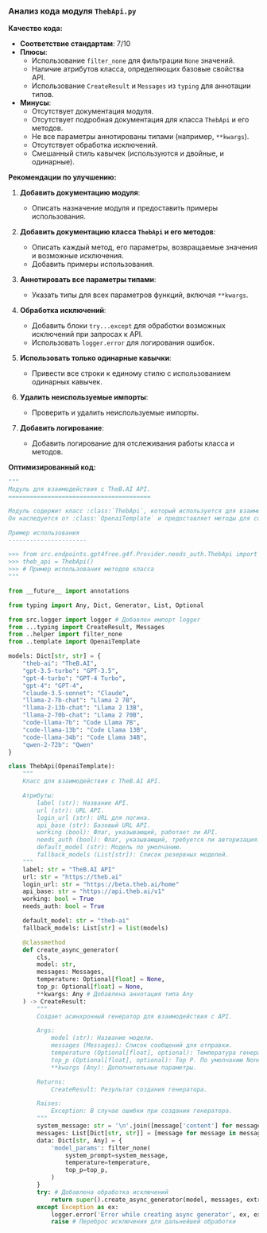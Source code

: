 ### **Анализ кода модуля `ThebApi.py`**

**Качество кода:**
- **Соответствие стандартам**: 7/10
- **Плюсы**:
    - Использование `filter_none` для фильтрации `None` значений.
    - Наличие атрибутов класса, определяющих базовые свойства API.
    - Использование `CreateResult` и `Messages` из `typing` для аннотации типов.
- **Минусы**:
    - Отсутствует документация модуля.
    - Отсутствует подробная документация для класса `ThebApi` и его методов.
    - Не все параметры аннотированы типами (например, `**kwargs`).
    - Отсутствует обработка исключений.
    - Смешанный стиль кавычек (используются и двойные, и одинарные).

**Рекомендации по улучшению:**

1.  **Добавить документацию модуля**:
    - Описать назначение модуля и предоставить примеры использования.

2.  **Добавить документацию класса `ThebApi` и его методов**:
    - Описать каждый метод, его параметры, возвращаемые значения и возможные исключения.
    - Добавить примеры использования.

3.  **Аннотировать все параметры типами**:
    - Указать типы для всех параметров функций, включая `**kwargs`.

4.  **Обработка исключений**:
    - Добавить блоки `try...except` для обработки возможных исключений при запросах к API.
    - Использовать `logger.error` для логирования ошибок.

5.  **Использовать только одинарные кавычки**:
    - Привести все строки к единому стилю с использованием одинарных кавычек.

6.  **Удалить неиспользуемые импорты**:
    - Проверить и удалить неиспользуемые импорты.

7.  **Добавить логирование**:
    - Добавить логирование для отслеживания работы класса и методов.

**Оптимизированный код:**

```python
"""
Модуль для взаимодействия с TheB.AI API.
========================================

Модуль содержит класс :class:`ThebApi`, который используется для взаимодействия с API TheB.AI.
Он наследуется от :class:`OpenaiTemplate` и предоставляет методы для создания асинхронных генераторов.

Пример использования
----------------------

>>> from src.endpoints.gpt4free.g4f.Provider.needs_auth.ThebApi import ThebApi
>>> theb_api = ThebApi()
>>> # Пример использования методов класса
"""

from __future__ import annotations

from typing import Any, Dict, Generator, List, Optional

from src.logger import logger # Добавлен импорт logger
from ...typing import CreateResult, Messages
from ..helper import filter_none
from ..template import OpenaiTemplate

models: Dict[str, str] = {
    "theb-ai": "TheB.AI",
    "gpt-3.5-turbo": "GPT-3.5",
    "gpt-4-turbo": "GPT-4 Turbo",
    "gpt-4": "GPT-4",
    "claude-3.5-sonnet": "Claude",
    "llama-2-7b-chat": "Llama 2 7B",
    "llama-2-13b-chat": "Llama 2 13B",
    "llama-2-70b-chat": "Llama 2 70B",
    "code-llama-7b": "Code Llama 7B",
    "code-llama-13b": "Code Llama 13B",
    "code-llama-34b": "Code Llama 34B",
    "qwen-2-72b": "Qwen"
}

class ThebApi(OpenaiTemplate):
    """
    Класс для взаимодействия с TheB.AI API.

    Атрибуты:
        label (str): Название API.
        url (str): URL API.
        login_url (str): URL для логина.
        api_base (str): Базовый URL API.
        working (bool): Флаг, указывающий, работает ли API.
        needs_auth (bool): Флаг, указывающий, требуется ли авторизация.
        default_model (str): Модель по умолчанию.
        fallback_models (List[str]): Список резервных моделей.
    """
    label: str = "TheB.AI API"
    url: str = "https://theb.ai"
    login_url: str = "https://beta.theb.ai/home"
    api_base: str = "https://api.theb.ai/v1"
    working: bool = True
    needs_auth: bool = True

    default_model: str = "theb-ai"
    fallback_models: List[str] = list(models)

    @classmethod
    def create_async_generator(
        cls,
        model: str,
        messages: Messages,
        temperature: Optional[float] = None,
        top_p: Optional[float] = None,
        **kwargs: Any # Добавлена аннотация типа Any
    ) -> CreateResult:
        """
        Создает асинхронный генератор для взаимодействия с API.

        Args:
            model (str): Название модели.
            messages (Messages): Список сообщений для отправки.
            temperature (Optional[float], optional): Температура генерации. По умолчанию None.
            top_p (Optional[float], optional): Top P. По умолчанию None.
            **kwargs (Any): Дополнительные параметры.

        Returns:
            CreateResult: Результат создания генератора.

        Raises:
            Exception: В случае ошибки при создании генератора.
        """
        system_message: str = '\n'.join([message['content'] for message in messages if message['role'] == 'system'])
        messages: List[Dict[str, str]] = [message for message in messages if message['role'] != 'system']
        data: Dict[str, Any] = {
            'model_params': filter_none(
                system_prompt=system_message,
                temperature=temperature,
                top_p=top_p,
            )
        }
        try: # Добавлена обработка исключений
            return super().create_async_generator(model, messages, extra_data=data, **kwargs)
        except Exception as ex:
            logger.error('Error while creating async generator', ex, exc_info=True) # Логирование ошибки
            raise # Переброс исключения для дальнейшей обработки